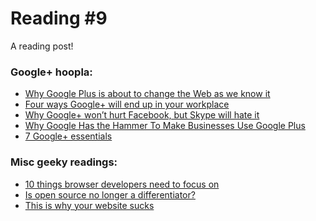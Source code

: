 <!-- -
Title: Reading #9
Author: Marios Zindilis
First Published: 2011-07-06
- -->

Reading #9
==========

A reading post!

<h3>Google+ hoopla:</h3>
<ul><li><a href="http://www.techrepublic.com/blog/hiner/why-google-plus-is-about-to-change-the-web-as-we-know-it/8642">Why Google Plus is about to change the Web as we know it</a></li>
<li><a href="http://www.techrepublic.com/blog/google-in-the-enterprise/four-ways-google-will-end-up-in-your-workplace/169">Four ways Google+ will end up in your workplace</a></li>
<li><a href="http://gigaom.com/2011/06/28/why-google-plus-wont-hurt-facebook-but-skype-will-hate-it/">Why Google+ won’t hurt Facebook, but Skype will hate it</a></li>
<li><a href="http://socialmediatoday.com/jasonbaer/313225/why-google-has-hammer-make-businesses-use-google-plus">Why Google Has the Hammer To Make Businesses Use Google Plus</a></li>
<li><a href="http://howto.cnet.com/8301-11310_39-20076422-285/7-google-essentials/">7 Google+ essentials</a></li>
</ul>

<h3>Misc geeky readings:</h3>
<ul><li><a href="http://www.techrepublic.com/blog/10things/10-things-browser-developers-need-to-focus-on/2574">10 things browser developers need to focus on</a></li>
<li><a href="http://www.techrepublic.com/blog/programming-and-development/is-open-source-no-longer-a-differentiator/4368">Is open source no longer a differentiator?</a></li>
<li><a href="http://www.techrepublic.com/blog/webmaster/this-is-why-your-website-sucks/469">This is why your website sucks</a></li>
</ul>
